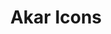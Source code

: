---
codehost: https://github.com/artcoholic/akar-icons-app
logohandle: akaricons
sort: akaricons
title: Akar Icons
website: https://akaricons.com/
---